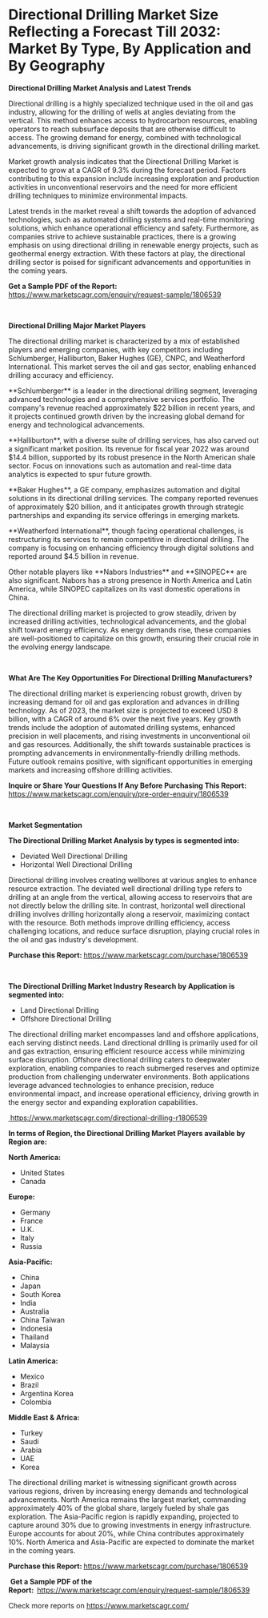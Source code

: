 <p><h1>Directional Drilling Market Size Reflecting a Forecast Till 2032: Market By Type, By Application and By Geography</h1></p><p><strong>Directional Drilling Market Analysis and Latest Trends</strong></p>
<p><p>Directional drilling is a highly specialized technique used in the oil and gas industry, allowing for the drilling of wells at angles deviating from the vertical. This method enhances access to hydrocarbon resources, enabling operators to reach subsurface deposits that are otherwise difficult to access. The growing demand for energy, combined with technological advancements, is driving significant growth in the directional drilling market.</p><p>Market growth analysis indicates that the Directional Drilling Market is expected to grow at a CAGR of 9.3% during the forecast period. Factors contributing to this expansion include increasing exploration and production activities in unconventional reservoirs and the need for more efficient drilling techniques to minimize environmental impacts. </p><p>Latest trends in the market reveal a shift towards the adoption of advanced technologies, such as automated drilling systems and real-time monitoring solutions, which enhance operational efficiency and safety. Furthermore, as companies strive to achieve sustainable practices, there is a growing emphasis on using directional drilling in renewable energy projects, such as geothermal energy extraction. With these factors at play, the directional drilling sector is poised for significant advancements and opportunities in the coming years.</p></p>
<p><strong>Get a Sample PDF of the Report:&nbsp;</strong> <a href="https://www.marketscagr.com/enquiry/request-sample/1806539?utm_campaign=1879&utm_medium=2&utm_source=Github&utm_content=ia&utm_term=17022025&utm_id=directional-drilling">https://www.marketscagr.com/enquiry/request-sample/1806539</a></p>
<p>&nbsp;</p>
<p><strong>Directional Drilling Major Market Players</strong></p>
<p><p>The directional drilling market is characterized by a mix of established players and emerging companies, with key competitors including Schlumberger, Halliburton, Baker Hughes (GE), CNPC, and Weatherford International. This market serves the oil and gas sector, enabling enhanced drilling accuracy and efficiency.</p><p>**Schlumberger** is a leader in the directional drilling segment, leveraging advanced technologies and a comprehensive services portfolio. The company's revenue reached approximately $22 billion in recent years, and it projects continued growth driven by the increasing global demand for energy and technological advancements.</p><p>**Halliburton**, with a diverse suite of drilling services, has also carved out a significant market position. Its revenue for fiscal year 2022 was around $14.4 billion, supported by its robust presence in the North American shale sector. Focus on innovations such as automation and real-time data analytics is expected to spur future growth.</p><p>**Baker Hughes**, a GE company, emphasizes automation and digital solutions in its directional drilling services. The company reported revenues of approximately $20 billion, and it anticipates growth through strategic partnerships and expanding its service offerings in emerging markets.</p><p>**Weatherford International**, though facing operational challenges, is restructuring its services to remain competitive in directional drilling. The company is focusing on enhancing efficiency through digital solutions and reported around $4.5 billion in revenue.</p><p>Other notable players like **Nabors Industries** and **SINOPEC** are also significant. Nabors has a strong presence in North America and Latin America, while SINOPEC capitalizes on its vast domestic operations in China.</p><p>The directional drilling market is projected to grow steadily, driven by increased drilling activities, technological advancements, and the global shift toward energy efficiency. As energy demands rise, these companies are well-positioned to capitalize on this growth, ensuring their crucial role in the evolving energy landscape.</p></p>
<p>&nbsp;</p>
<p><strong>What Are The Key Opportunities For Directional Drilling Manufacturers?</strong></p>
<p><p>The directional drilling market is experiencing robust growth, driven by increasing demand for oil and gas exploration and advances in drilling technology. As of 2023, the market size is projected to exceed USD 8 billion, with a CAGR of around 6% over the next five years. Key growth trends include the adoption of automated drilling systems, enhanced precision in well placements, and rising investments in unconventional oil and gas resources. Additionally, the shift towards sustainable practices is prompting advancements in environmentally-friendly drilling methods. Future outlook remains positive, with significant opportunities in emerging markets and increasing offshore drilling activities.</p></p>
<p><strong>Inquire or Share Your Questions If Any Before Purchasing This Report:</strong> <a href="https://www.marketscagr.com/enquiry/pre-order-enquiry/1806539?utm_campaign=1879&utm_medium=2&utm_source=Github&utm_content=ia&utm_term=17022025&utm_id=directional-drilling">https://www.marketscagr.com/enquiry/pre-order-enquiry/1806539</a></p>
<p>&nbsp;</p>
<p><strong>Market Segmentation</strong></p>
<p><strong>The Directional Drilling Market Analysis by types is segmented into:</strong></p>
<p><ul><li>Deviated Well Directional Drilling</li><li>Horizontal Well Directional Drilling</li></ul></p>
<p><p>Directional drilling involves creating wellbores at various angles to enhance resource extraction. The deviated well directional drilling type refers to drilling at an angle from the vertical, allowing access to reservoirs that are not directly below the drilling site. In contrast, horizontal well directional drilling involves drilling horizontally along a reservoir, maximizing contact with the resource. Both methods improve drilling efficiency, access challenging locations, and reduce surface disruption, playing crucial roles in the oil and gas industry's development.</p></p>
<p><strong>Purchase this Report:&nbsp;</strong><a href="https://www.marketscagr.com/purchase/1806539?utm_campaign=1879&utm_medium=2&utm_source=Github&utm_content=ia&utm_term=17022025&utm_id=directional-drilling">https://www.marketscagr.com/purchase/1806539</a></p>
<p>&nbsp;</p>
<p><strong>The Directional Drilling Market Industry Research by Application is segmented into:</strong></p>
<p><ul><li>Land Directional Drilling</li><li>Offshore Directional Drilling</li></ul></p>
<p><p>The directional drilling market encompasses land and offshore applications, each serving distinct needs. Land directional drilling is primarily used for oil and gas extraction, ensuring efficient resource access while minimizing surface disruption. Offshore directional drilling caters to deepwater exploration, enabling companies to reach submerged reserves and optimize production from challenging underwater environments. Both applications leverage advanced technologies to enhance precision, reduce environmental impact, and increase operational efficiency, driving growth in the energy sector and expanding exploration capabilities.</p></p>
<p><a href="https://www.marketscagr.com/directional-drilling-r1806539?utm_campaign=1879&utm_medium=2&utm_source=Github&utm_content=ia&utm_term=17022025&utm_id=directional-drilling">&nbsp;https://www.marketscagr.com/directional-drilling-r1806539</a></p>
<p><strong>In terms of Region, the Directional Drilling Market Players available by Region are:</strong></p>
<p>
    <p> <strong> North America: </strong>
        <ul>
            <li>United States</li>
            <li>Canada</li>
        </ul>
        </p> 
    <p> <strong> Europe: </strong>
        <ul>
            <li>Germany</li>
            <li>France</li>
            <li>U.K.</li>
            <li>Italy</li>
            <li>Russia</li>
        </ul>
        </p> 
    <p> <strong> Asia-Pacific: </strong>
        <ul>
            <li>China</li>
            <li>Japan</li>
            <li>South Korea</li>
            <li>India</li>
            <li>Australia</li>
            <li>China Taiwan</li>
            <li>Indonesia</li>
            <li>Thailand</li>
            <li>Malaysia</li>
        </ul>
        </p> 
    <p> <strong> Latin America: </strong>
        <ul>
            <li>Mexico</li>
            <li>Brazil</li>
            <li>Argentina Korea</li>
            <li>Colombia</li>
        </ul>
        </p> 
    <p> <strong> Middle East & Africa: </strong>
        <ul>
            <li>Turkey</li>
            <li>Saudi</li>
            <li>Arabia</li>
            <li>UAE</li>
            <li>Korea</li>
        </ul>
    </p>
    </p>
<p><p>The directional drilling market is witnessing significant growth across various regions, driven by increasing energy demands and technological advancements. North America remains the largest market, commanding approximately 40% of the global share, largely fueled by shale gas exploration. The Asia-Pacific region is rapidly expanding, projected to capture around 30% due to growing investments in energy infrastructure. Europe accounts for about 20%, while China contributes approximately 10%. North America and Asia-Pacific are expected to dominate the market in the coming years.</p></p>
<p><strong>Purchase this Report: </strong><a href="https://www.marketscagr.com/purchase/1806539?utm_campaign=1879&utm_medium=2&utm_source=Github&utm_content=ia&utm_term=17022025&utm_id=directional-drilling">https://www.marketscagr.com/purchase/1806539</a></p>
<p>&nbsp;<strong>Get a Sample PDF of the Report:&nbsp;&nbsp;</strong><a href="https://www.marketscagr.com/enquiry/request-sample/1806539?utm_campaign=1879&utm_medium=2&utm_source=Github&utm_content=ia&utm_term=17022025&utm_id=directional-drilling">https://www.marketscagr.com/enquiry/request-sample/1806539</a></p>
<p><strong></strong></p>
<p>Check more reports on <a href="https://www.marketscagr.com/?utm_campaign=1879&utm_medium=2&utm_source=Github&utm_content=ia&utm_term=17022025&utm_id=directional-drilling">https://www.marketscagr.com/</a></p>